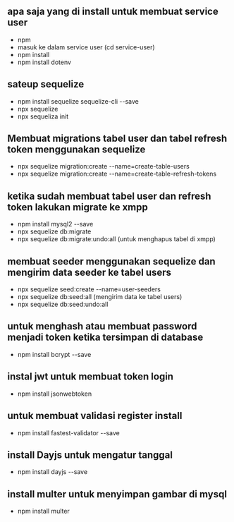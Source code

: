 ## apa saja yang di install untuk membuat service user

- npm
- masuk ke dalam service user (cd service-user)
- npm install
- npm install dotenv

## sateup sequelize

- npm install sequelize sequelize-cli --save
- npx sequelize
- npx sequeliza init

## Membuat migrations tabel user dan tabel refresh token menggunakan sequelize

- npx sequelize migration:create --name=create-table-users
- npx sequelize migration:create --name=create-table-refresh-tokens

## ketika sudah membuat tabel user dan refresh token lakukan migrate ke xmpp

- npm install mysql2 --save
- npx sequelize db:migrate
- npx sequelize db:migrate:undo:all (untuk menghapus tabel di xmpp)

## membuat seeder menggunakan sequelize dan mengirim data seeder ke tabel users

- npx sequelize seed:create --name=user-seeders
- npx sequelize db:seed:all (mengirim data ke tabel users)
- npx sequelize db:seed:undo:all

## untuk menghash atau membuat password menjadi token ketika tersimpan di database

- npm install bcrypt --save

## instal jwt untuk membuat token login

- npm install jsonwebtoken

## untuk membuat validasi register install

- npm install fastest-validator --save

## install Dayjs untuk mengatur tanggal

- npm install dayjs --save

## install multer untuk menyimpan gambar di mysql

- npm install multer
